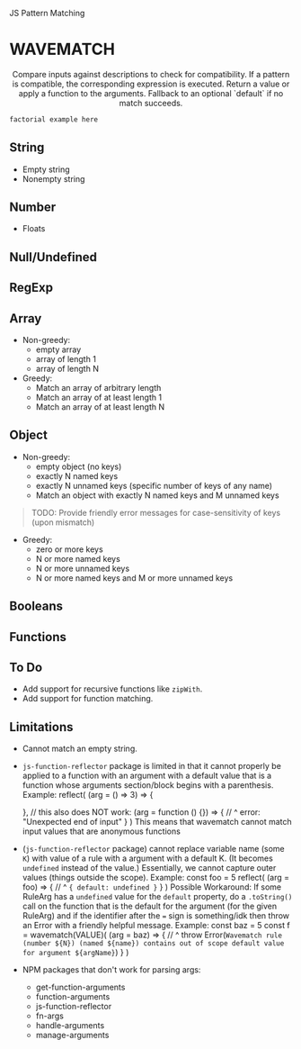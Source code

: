 JS Pattern Matching

# WAVEMATCH

<p align='center'>
Compare inputs against descriptions to check for compatibility.
If a pattern is compatible, the corresponding expression is executed.
Return a value or apply a function to the arguments.
Fallback to an optional `default` if no match succeeds.
</p>

```JavaScript
factorial example here
```

## String
- Empty string
- Nonempty string

## Number
- Floats

## Null/Undefined

## RegExp

## Array
- Non-greedy:
  - empty array
  - array of length 1
  - array of length N
- Greedy:
  - Match an array of arbitrary length
  - Match an array of at least length 1
  - Match an array of at least length N

## Object
- Non-greedy:
  - empty object (no keys)
  - exactly N named keys
  - exactly N unnamed keys (specific number of keys of any name)
  - Match an object with exactly N named keys and M unnamed keys
> TODO: Provide friendly error messages for case-sensitivity of keys (upon mismatch)
- Greedy:
  - zero or more keys
  - N or more named keys
  - N or more unnamed keys
  - N or more named keys and M or more unnamed keys

## Booleans

## Functions

## To Do

- Add support for recursive functions like `zipWith`.
- Add support for function matching.

## Limitations

- Cannot match an empty string.
- `js-function-reflector` package is limited in that it cannot properly be
  applied to a function with an argument with a default value that is a
  function whose arguments section/block begins with a parenthesis.
  Example: reflect(
    (arg = () => 3) => {

    },
    // this also does NOT work:
    (arg = function () {}) => {
                  // ^ error: "Unexpected end of input"
    }
  )
  This means that wavematch cannot match input values that are anonymous functions

- (`js-function-reflector` package) cannot replace variable name (some `K`) with value
  of a rule with a argument with a default K. (It becomes `undefined` instead of the value.)
  Essentially, we cannot capture outer values (things outside the scope).
  Example:
  const foo = 5
  reflect(
    (arg = foo) => {
        // ^ `{ default: undefined }`
    }
  )
  Possible Workaround:
    If some RuleArg has a `undefined` value for the `default` property, do a
    `.toString()` call on the function that is the default for the argument
    (for the given RuleArg) and if the identifier after the `=` sign is 
    something/idk then throw an Error with a friendly helpful message.
    Example:
      const baz = 5
      const f = wavematch(VALUE)(
        (arg = baz) => {
            // ^ throw Error(`Wavematch rule (number ${N}) (named ${name}) contains out of scope default value for argument ${argName}`)
        }
   )
- NPM packages that don't work for parsing args:
  - get-function-arguments
  - function-arguments
  - js-function-reflector
  - fn-args
  - handle-arguments
  - manage-arguments
